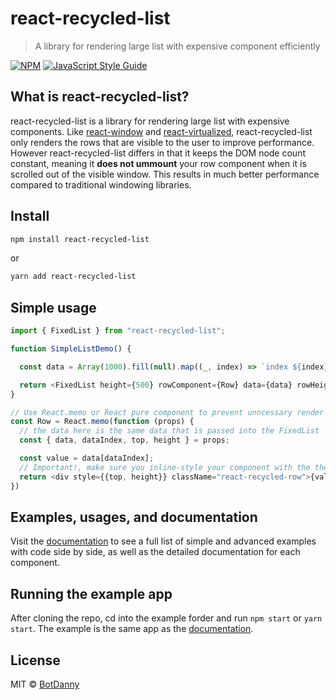 # react-recycled-list

> A library for rendering large list with expensive component efficiently

[![NPM](https://img.shields.io/npm/v/react-recycled-list.svg)](https://www.npmjs.com/package/react-recycled-list) [![JavaScript Style Guide](https://img.shields.io/badge/code_style-standard-brightgreen.svg)](https://standardjs.com)

## What is react-recycled-list?

react-recycled-list is a library for rendering large list with expensive components. Like [react-window](https://github.com/bvaughn/react-window) and [react-virtualized](https://github.com/bvaughn/react-virtualized), react-recycled-list only renders the rows that are visible to the user to improve performance. However react-recycled-list differs in that it keeps the DOM node count constant, meaning it **does not ummount** your row component when it is scrolled out of the visible window. This results in much better performance compared to traditional windowing libraries.

## Install

```bash
npm install react-recycled-list
```

or

```bash
yarn add react-recycled-list
```

## Simple usage

```javascript
import { FixedList } from "react-recycled-list";

function SimpleListDemo() {

  const data = Array(1000).fill(null).map((_, index) => `index ${index}`);

  return <FixedList height={500} rowComponent={Row} data={data} rowHeight={100}/>
}

// Use React.memo or React pure component to prevent unncessary render
const Row = React.memo(function (props) {
  // the data here is the same data that is passed into the FixedList
  const { data, dataIndex, top, height } = props;

  const value = data[dataIndex];
  // Important!, make sure you inline-style your component with the the provided top, height. Also make sure to set your container element to position absolute
  return <div style={{top, height}} className="react-recycled-row">{value}</div>;
})
```

## Examples, usages, and documentation

Visit the [documentation](https://botdanny.github.io/react-recycled-list/) to see a full list of simple and advanced examples with code side by side, as well as the detailed documentation for each component.

## Running the example app

After cloning the repo, cd into the example forder and run `npm start` or `yarn start`. The example is the same app as the [documentation](https://www.react-recycled-list.com).

## License

MIT © [BotDanny](https://github.com/BotDanny)
